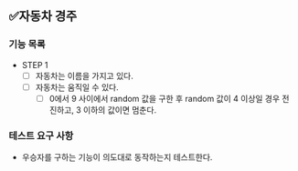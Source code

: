 ## ✅자동차 경주

### 기능 목록

- STEP 1
  - [ ] 자동차는 이름을 가지고 있다. 
  - [ ] 자동차는 움직일 수 있다.
    - [ ] 0에서 9 사이에서 random 값을 구한 후 random 값이 4 이상일 경우 전진하고, 3 이하의 값이면 멈춘다.

### 테스트 요구 사항
- 우승자를 구하는 기능이 의도대로 동작하는지 테스트한다.
